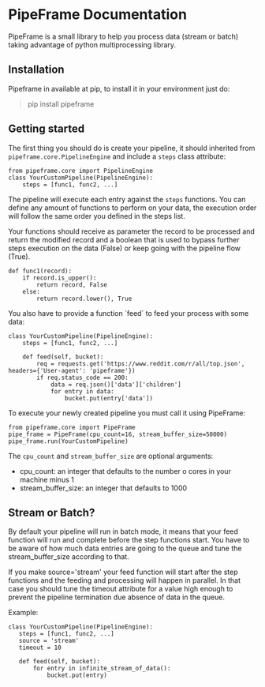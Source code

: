 # PipeFrame Documentation

PipeFrame is a small library to help you process data (stream or batch) taking advantage of python multiprocessing library.

## Installation

Pipeframe in available at pip, to install it in your environment just do:

 > pip install pipeframe

## Getting started

The first thing you should do is create your pipeline, it should inherited from `pipeframe.core.PipelineEngine`
and include a `steps` class attribute:

```python3
from pipeframe.core import PipelineEngine
class YourCustomPipeline(PipelineEngine):
    steps = [func1, func2, ...]
```

The pipeline will execute each entry against the `steps` functions. You can 
define any amount of functions to perform on your data, the execution order
will follow the same order you defined in the steps list.

Your functions should receive as parameter the record to be processed and return
the modified record and a boolean that is used to bypass further steps execution
on the data (False) or keep going with the pipeline flow (True).

```python3
def func1(record):
    if record.is_upper():
        return record, False
    else:
        return record.lower(), True 
```

You also have to provide a function `feed´ to feed your process with some data:

```python3
class YourCustomPipeline(PipelineEngine):
    steps = [func1, func2, ...]

    def feed(self, bucket):
        req = requests.get('https://www.reddit.com/r/all/top.json', headers={'User-agent': 'pipeframe'})
        if req.status_code == 200:
            data = req.json()['data']['children']
            for entry in data:
                bucket.put(entry['data'])
```



To execute your newly created pipeline you must call it using PipeFrame:

```python3
from pipeframe.core import PipeFrame
pipe_frame = PipeFrame(cpu_count=16, stream_buffer_size=50000)
pipe_frame.run(YourCustomPipeline)
```

The `cpu_count` and `stream_buffer_size` are optional arguments:

 - cpu_count: an integer that defaults to the number o cores in your machine minus 1
 - stream_buffer_size: an integer that defaults to 1000
 
 ## Stream or Batch?
 
 By default your pipeline will run in batch mode, it means that your feed function will run and complete before the step
 functions start. You have to be aware of how much data entries are going to the queue and tune the stream_buffer_size according
 to that.
 
 If you make source='stream' your feed function will start after the step functions and the feeding and processing
 will happen in parallel. In that case you should tune the timeout attribute for a value high enough to prevent the
 pipeline termination due absence of data in the queue. 
 
 Example:
 
 ```python3
class YourCustomPipeline(PipelineEngine):
    steps = [func1, func2, ...]
    source = 'stream'
    timeout = 10 

    def feed(self, bucket):
        for entry in infinite_stream_of_data():
            bucket.put(entry)
```
